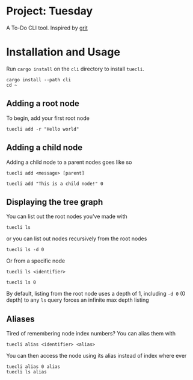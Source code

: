 # Project: Tuesday

A To-Do CLI tool. Inspired by [grit](https://github.com/climech/grit)

# Installation and Usage

Run `cargo install` on the `cli` directory to install `tuecli`.
```
cargo install --path cli 
cd ~
```

## Adding a root node

To begin, add your first root node 
```
tuecli add -r "Hello world"
```


## Adding a child node

Adding a child node to a parent nodes goes like so 

```
tuecli add <message> [parent]
```
```
tuecli add "This is a child node!" 0
```

## Displaying the tree graph 

You can list out the root nodes you've made with 

```
tuecli ls
```

or you can list out nodes recursively from the root nodes 

```
tuecli ls -d 0
```

Or from a specific node 

```
tuecli ls <identifier>
```

```
tuecli ls 0
```


By default, listing from the root node uses a depth of 1, including `-d 0` (0 depth) to any `ls` query forces an infinite max depth listing


## Aliases

Tired of remembering node index numbers? You can alias them with 

```
tuecli alias <identifier> <alias> 
```

You can then access the node using its alias instead of index where ever

```
tuecli alias 0 alias 
tuecli ls alias
```

